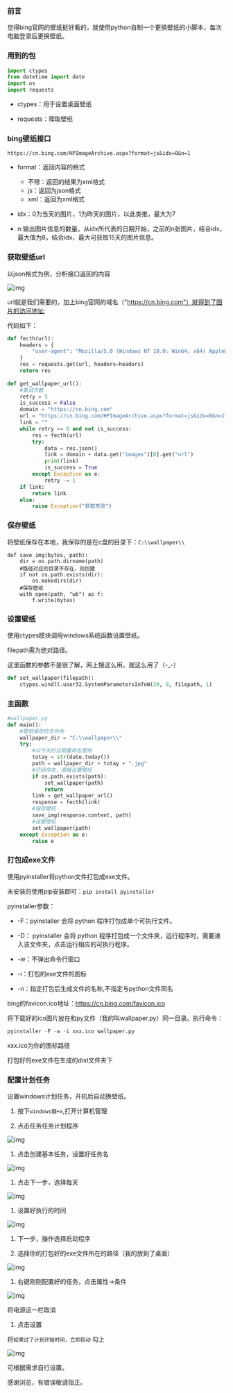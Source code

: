 ### 前言

觉得bing官网的壁纸挺好看的，就使用python自制一个更换壁纸的小脚本，每次电脑登录后更换壁纸。

### 用到的包

```Python
import ctypes
from datetime import date
import os
import requests
```

- ctypes：用于设置桌面壁纸

- requests：爬取壁纸

### bing壁纸接口

```Plain
https://cn.bing.com/HPImageArchive.aspx?format=js&idx=0&n=1
```

- format：返回内容的格式
    - 不带：返回的结果为xml格式
    - js：返回为json格式
    - xml：返回为xml格式

- idx：0为当天的图片，1为昨天的图片，以此类推，最大为7

- n:输出图片信息的数量，从idx所代表的日期开始，之前的n张图片，结合idx，最大值为8，结合idx，最大可获取15天的图片信息。

### 获取壁纸url

以json格式为例，分析接口返回的内容

![img](https://ldjrv1ct5f.feishu.cn/space/api/box/stream/download/asynccode/?code=MmJkM2UwNDVkMTAxYTc4M2ViNGM5ZTZmZGFmNzBhYTFfWGthREt1UHExZGpTVUlNajFFV2xIdW1hSG1aQ0dLQzFfVG9rZW46Ym94Y25nSHNpcW9URGxwWTN3dnFmVjNjSTNkXzE2NjUzNjQ5MDc6MTY2NTM2ODUwN19WNA)

url就是我们需要的，加上bing官网的域名（"https://cn.bing.com"）就得到了图片的访问地址;

代码如下：

```Python
def fecth(url):
    headers = {
        "user-agent": "Mozilla/5.0 (Windows NT 10.0; Win64; x64) AppleWebKit/537.36 (KHTML, like Gecko) Chrome/100.0.4896.127 Safari/537.36"
    }
    res = requests.get(url, headers=headers)
    return res
    
def get_wallpaper_url():
    #重试次数
    retry = 5
    is_success = False
    domain = "https://cn.bing.com"
    url = "https://cn.bing.com/HPImageArchive.aspx?format=js&idx=0&n=1"
    link = ""
    while retry >= 0 and not is_success:
        res = fecth(url)
        try:
            data = res.json()
            link = domain + data.get("images")[0].get("url")
            print(link)
            is_success = True
        except Exception as e:
            retry -= 1
    if link:
        return link
    else:
        raise Exception("获取失败")
```

### 保存壁纸

将壁纸保存在本地，我保存的是在c盘的目录下：`C:\\wallpaper\\`

```Plain
def save_img(bytes, path):
    dir = os.path.dirname(path)
    #路径对应的目录不存在，则创建
    if not os.path.exists(dir):
        os.makedirs(dir)
    #保存壁纸
    with open(path, "wb") as f:
        f.write(bytes)
```

### 设置壁纸

使用ctypes模块调用windows系统函数设置壁纸。

filepath需为绝对路径。

这里函数的参数不是很了解，网上搜这么用，就这么用了（-_-）

```Python
def set_wallpaper(filepath):
    ctypes.windll.user32.SystemParametersInfoW(20, 0, filepath, 1)
```

### 主函数

```Python
#wallpaper.py
def main():
    #壁纸保存的文件夹
    wallpaper_dir = "C:\\wallpaper\\"
    try:
        #以今天的日期重命名壁纸
        totay = str(date.today())
        path = wallpaper_dir + totay + ".jpg"
        #已经存在，直接设置壁纸
        if os.path.exists(path):
            set_wallpaper(path)
            return
        link = get_wallpaper_url()
        response = fecth(link)
        #保存壁纸
        save_img(response.content, path)
        #设置壁纸
        set_wallpaper(path)
    except Exception as e:
        raise e
```

### 打包成exe文件

使用pyinstaller将python文件打包成exe文件。

未安装的使用pip安装即可：`pip install pyinstaller`

pyinstaller参数：

- -F：pyinstaller 会将 python 程序打包成单个可执行文件。

- -D： pyinstaller 会将 python 程序打包成一个文件夹，运行程序时，需要进入该文件夹，点击运行相应的可执行程序。

- -w：不弹出命令行窗口

- -i：打包的exe文件的图标

- -n：指定打包后生成文件的名称,不指定与python文件同名

bing的favicon.ico地址：https://cn.bing.com/favicon.ico

将下载好的ico图片放在和py文件（我的叫wallpaper.py）同一目录。执行命令：

```Python
pyinstaller -F -w -i xxx.ico wallpaper.py
```

xxx.ico为你的图标路径

打包好的exe文件在生成的dist文件夹下

### 配置计划任务

设置windows计划任务，开机后自动换壁纸。

1. 按下`windows键+x`,打开计算机管理

1. 点击任务任务计划程序

![img](https://ldjrv1ct5f.feishu.cn/space/api/box/stream/download/asynccode/?code=ZWQwZWM5MjViNmVjNTllZmZkNGViNWJlOWU0ODJjM2JfRGRaV2U0MU95M0dwdUJRajhaTTFiTHRZMGxEaXJvc0NfVG9rZW46Ym94Y25FcE1nU1hmcjdkUjQwTmpYd0dpeUFiXzE2NjUzNjQ5MDc6MTY2NTM2ODUwN19WNA)

1. 点击创建基本任务，设置好任务名

![img](https://ldjrv1ct5f.feishu.cn/space/api/box/stream/download/asynccode/?code=MWFjMTBmOGQ5MzNiN2IyMWM0MzA2MmExNWI3YmQxOWNfcUFBNVNoSlBORDZSU2hIWkRlNURwQ3FyWmJrdDB1clpfVG9rZW46Ym94Y256bmNmT1pwaDN6V1ZTNWlnMzV1bmZnXzE2NjUzNjQ5MDc6MTY2NTM2ODUwN19WNA)

1. 点击下一步，选择每天

![img](https://ldjrv1ct5f.feishu.cn/space/api/box/stream/download/asynccode/?code=NDEyMDllNDI1YmYxNDJlMjNhZTU1ZWIyNDdmOWZkNDFfdE16b2ZnZVI4RjkwUER3M3FtUHl0NndEU3FaRHRqY0VfVG9rZW46Ym94Y25aMVM2bGd1d2tBQ2V3WGZHODZLT3ViXzE2NjUzNjQ5MDc6MTY2NTM2ODUwN19WNA)

1. 设置好执行的时间

![img](https://ldjrv1ct5f.feishu.cn/space/api/box/stream/download/asynccode/?code=MTA5Mjk0MTgxNmExNTZmNDQ2ODg3N2NhMGI5OTA3NjRfMEtQQ0MzRXBYODhkM2dTS2ZUN2RtemFaVTQ4bjRGd3RfVG9rZW46Ym94Y25qTzVXVFI0OFZWdThKazBpaUo1MlNoXzE2NjUzNjQ5MDc6MTY2NTM2ODUwN19WNA)

1. 下一步，操作选择启动程序

1. 选择你的打包好的exe文件所在的路径（我的放到了桌面）

![img](https://ldjrv1ct5f.feishu.cn/space/api/box/stream/download/asynccode/?code=MjVkOGVhN2I0Y2FlMzkxODRlYjFiNDkxNjI1ZTBjOWJfNVhGQUczbjc0eVhmclZNaVNFWEl0eXV6SFh1Y2hOejJfVG9rZW46Ym94Y25USzVydFJveU5lTWxWc045eWpaaE9pXzE2NjUzNjQ5MDc6MTY2NTM2ODUwN19WNA)

1. 右键刚刚配置好的任务，点击属性->条件

![img](https://ldjrv1ct5f.feishu.cn/space/api/box/stream/download/asynccode/?code=NGJkN2Y3MjdkYTRlN2FhMjcxZjVjMDc1Mzc5M2ViOGFfQVliYzhGT2owQVV4MnBRUng5MmV4VUxBSTQ3bnZ2bnlfVG9rZW46Ym94Y25qVkg0SGRmVUFUbDVGY2ExTndiN1plXzE2NjUzNjQ5MDc6MTY2NTM2ODUwN19WNA)

将电源这一栏取消

1. 点击设置

将`如果过了计划开始时间，立即启动` 勾上

![img](https://ldjrv1ct5f.feishu.cn/space/api/box/stream/download/asynccode/?code=MGYxZDUyOGE3ZDgwMDdjZDA1NDlhZWRkMGU1NzkzOGNfR1BSQ3F2Y1pwejJwd2VwcnVVajFvSTRpOVFCdGdoUWNfVG9rZW46Ym94Y241akhFYms5YjkxUDBCWnN1cGt0RWNGXzE2NjUzNjQ5MDc6MTY2NTM2ODUwN19WNA)

可根据需求自行设置。

感谢浏览，有错误敬请指正。